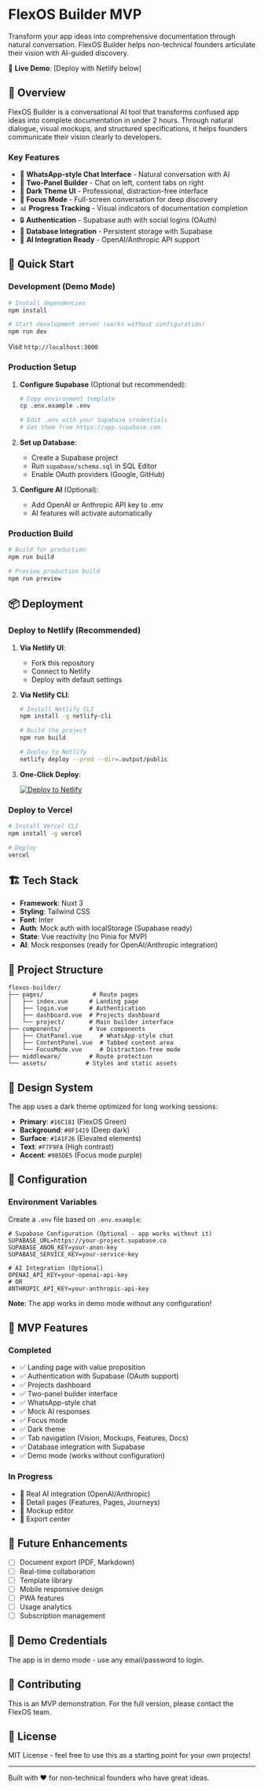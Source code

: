 # FlexOS Builder MVP

Transform your app ideas into comprehensive documentation through natural conversation. FlexOS Builder helps non-technical founders articulate their vision with AI-guided discovery.

🚀 **Live Demo**: [Deploy with Netlify below]

## 🎯 Overview

FlexOS Builder is a conversational AI tool that transforms confused app ideas into complete documentation in under 2 hours. Through natural dialogue, visual mockups, and structured specifications, it helps founders communicate their vision clearly to developers.

### Key Features

- 💬 **WhatsApp-style Chat Interface** - Natural conversation with AI
- 📝 **Two-Panel Builder** - Chat on left, content tabs on right
- 🎨 **Dark Theme UI** - Professional, distraction-free interface
- 🎯 **Focus Mode** - Full-screen conversation for deep discovery
- 📊 **Progress Tracking** - Visual indicators of documentation completion
- 🔒 **Authentication** - Supabase auth with social logins (OAuth)
- 💾 **Database Integration** - Persistent storage with Supabase
- 🤖 **AI Integration Ready** - OpenAI/Anthropic API support

## 🚀 Quick Start

### Development (Demo Mode)

```bash
# Install dependencies
npm install

# Start development server (works without configuration)
npm run dev
```

Visit `http://localhost:3000`

### Production Setup

1. **Configure Supabase** (Optional but recommended):
   ```bash
   # Copy environment template
   cp .env.example .env
   
   # Edit .env with your Supabase credentials
   # Get them from https://app.supabase.com
   ```

2. **Set up Database**:
   - Create a Supabase project
   - Run `supabase/schema.sql` in SQL Editor
   - Enable OAuth providers (Google, GitHub)

3. **Configure AI** (Optional):
   - Add OpenAI or Anthropic API key to .env
   - AI features will activate automatically

### Production Build

```bash
# Build for production
npm run build

# Preview production build
npm run preview
```

## 📦 Deployment

### Deploy to Netlify (Recommended)

1. **Via Netlify UI**:
   - Fork this repository
   - Connect to Netlify
   - Deploy with default settings

2. **Via Netlify CLI**:
   ```bash
   # Install Netlify CLI
   npm install -g netlify-cli
   
   # Build the project
   npm run build
   
   # Deploy to Netlify
   netlify deploy --prod --dir=.output/public
   ```

3. **One-Click Deploy**:
   
   [![Deploy to Netlify](https://www.netlify.com/img/deploy/button.svg)](https://app.netlify.com/start/deploy?repository=https://github.com/flexpertsdev/flexos-builder-mvp)

### Deploy to Vercel

```bash
# Install Vercel CLI
npm install -g vercel

# Deploy
vercel
```

## 🏗️ Tech Stack

- **Framework**: Nuxt 3
- **Styling**: Tailwind CSS
- **Font**: Inter
- **Auth**: Mock auth with localStorage (Supabase ready)
- **State**: Vue reactivity (no Pinia for MVP)
- **AI**: Mock responses (ready for OpenAI/Anthropic integration)

## 📁 Project Structure

```
flexos-builder/
├── pages/              # Route pages
│   ├── index.vue      # Landing page
│   ├── login.vue      # Authentication
│   ├── dashboard.vue  # Projects dashboard
│   └── project/       # Main builder interface
├── components/        # Vue components
│   ├── ChatPanel.vue     # WhatsApp-style chat
│   ├── ContentPanel.vue  # Tabbed content area
│   └── FocusMode.vue     # Distraction-free mode
├── middleware/        # Route protection
└── assets/           # Styles and static assets
```

## 🎨 Design System

The app uses a dark theme optimized for long working sessions:

- **Primary**: `#16C181` (FlexOS Green)
- **Background**: `#0F1419` (Deep dark)
- **Surface**: `#1A1F26` (Elevated elements)
- **Text**: `#F7F9FA` (High contrast)
- **Accent**: `#9B5DE5` (Focus mode purple)

## 🔧 Configuration

### Environment Variables

Create a `.env` file based on `.env.example`:

```env
# Supabase Configuration (Optional - app works without it)
SUPABASE_URL=https://your-project.supabase.co
SUPABASE_ANON_KEY=your-anon-key
SUPABASE_SERVICE_KEY=your-service-key

# AI Integration (Optional)
OPENAI_API_KEY=your-openai-api-key
# OR
ANTHROPIC_API_KEY=your-anthropic-api-key
```

**Note**: The app works in demo mode without any configuration!

## 🚦 MVP Features

### Completed
- ✅ Landing page with value proposition
- ✅ Authentication with Supabase (OAuth support)
- ✅ Projects dashboard
- ✅ Two-panel builder interface
- ✅ WhatsApp-style chat
- ✅ Mock AI responses
- ✅ Focus mode
- ✅ Dark theme
- ✅ Tab navigation (Vision, Mockups, Features, Docs)
- ✅ Database integration with Supabase
- ✅ Demo mode (works without configuration)

### In Progress
- 🔄 Real AI integration (OpenAI/Anthropic)
- 🔄 Detail pages (Features, Pages, Journeys)
- 🔄 Mockup editor
- 🔄 Export center

## 🔮 Future Enhancements

- [ ] Document export (PDF, Markdown)
- [ ] Real-time collaboration
- [ ] Template library
- [ ] Mobile responsive design
- [ ] PWA features
- [ ] Usage analytics
- [ ] Subscription management

## 📝 Demo Credentials

The app is in demo mode - use any email/password to login.

## 🤝 Contributing

This is an MVP demonstration. For the full version, please contact the FlexOS team.

## 📄 License

MIT License - feel free to use this as a starting point for your own projects!

---

Built with ❤️ for non-technical founders who have great ideas.